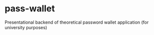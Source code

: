 # pass-wallet
Presentational backend of theoretical password wallet application (for university purposes)
